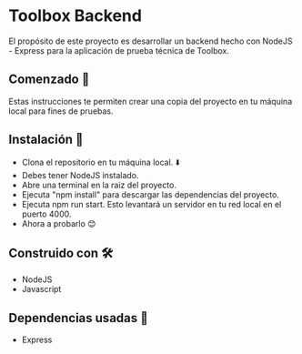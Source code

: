 # Toolbox Backend

El propósito de este proyecto es desarrollar un backend hecho con NodeJS - Express para la aplicación de prueba técnica de Toolbox.

## Comenzado 🚀

Estas instrucciones te permiten crear una copia del proyecto en tu máquina local para fines de pruebas.

## Instalación 🔧

- Clona el repositorio en tu máquina local. ⬇️
- Debes tener NodeJS instalado.
- Abre una terminal en la raiz del proyecto.
- Ejecuta "npm install" para descargar las dependencias del proyecto.
- Ejecuta npm run start. Esto levantará un servidor en tu red local en el puerto 4000.
- Ahora a probarlo 😊

## Construido con 🛠

- NodeJS
- Javascript

## Dependencias usadas 🔗

- Express
